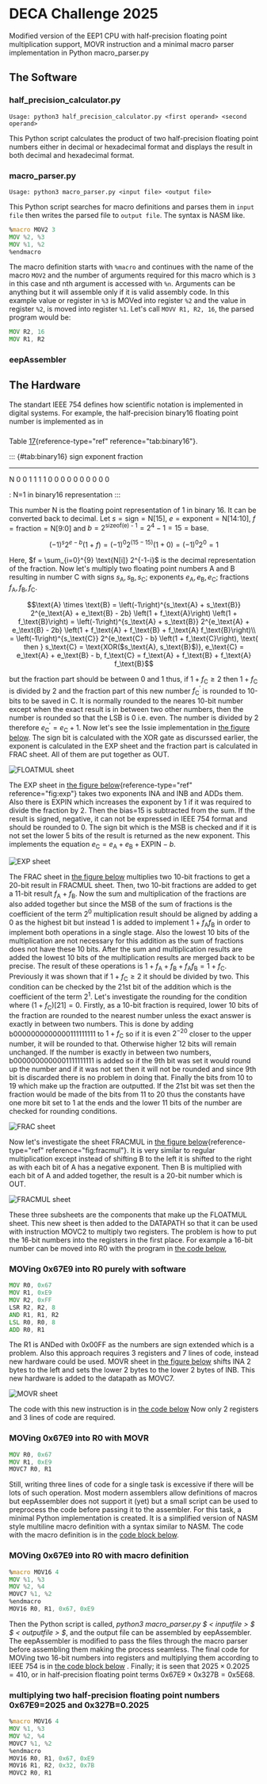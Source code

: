 # DECA Challenge 2025

Modified version of the EEP1 CPU with half-precision floating point multiplication support, MOVR instruction and a minimal macro parser implementation in Python macro_parser.py

## The Software

### half_precision_calculator.py

```
Usage: python3 half_precision_calculator.py <first operand> <second operand>
```

This Python script calculates the product of two half-precision floating point numbers either in decimal or hexadecimal format and displays the result in both decimal and hexadecimal format.

### macro_parser.py

```
Usage: python3 macro_parser.py <input file> <output file>
```

This Python script searches for macro definitions and parses them in `input file` then writes the parsed file to `output file`. The syntax is NASM like.

```asm
%macro MOV2 3
MOV %2, %3
MOV %1, %2
%endmacro
```

The macro definition starts with `%macro` and continues with the name of the macro `MOV2` and the number of arguments required for this macro which is `3` in this case and nth argument is accessed with `%n`. Arguments can be anything but it will assemble only if it is valid assembly code. In this example value or register in `%3` is MOVed into register `%2` and the value in register `%2`, is moved into register `%1`. Let's call `MOVV R1, R2, 16`, the parsed program would be:

```asm
MOV R2, 16
MOV R1, R2
```

### eepAssembler

## The Hardware

The standart IEEE 754 defines how scientific notation is implemented in
digital systems. For example, the half-precision binary16 floating point
number is implemented as in

###
Table [17](#tab:binary16){reference-type="ref"
reference="tab:binary16"}.

::: {#tab:binary16}
       sign   exponent                   fraction
  --- ------ ---------- --- --- --- --- ---------- --- --- --- --- --- --- --- --- ---
   N    0        0       1   1   1   1      0       0   0   0   0   0   0   0   0   0

  : N=1 in binary16 representation
:::

This number N is the floating point representation of 1 in binary 16. It
can be converted back to decimal. Let
$s = \text{sign} = \text{N[15]}$,
$e = \text{exponent} = \text{N[14:10]}$,
$f = \text{fraction} = \text{N[9:0]}$ and
$b = 2^{\text{sizeof(e) - 1}} = 2^4 - 1 = 15 = \text{base}$.

$$\left(-1\right)^s 2^{e - b} \left(1 + f\right) = \left(-1\right)^0 2^{\left(15 - 15\right)} \left(1 + 0\right) = \left(-1\right)^0 2^0 = 1$$

Here, $f = \sum_{i=0}^{9} \text{N[i]} 2^{-1-i}$ is the decimal
representation of the fraction. Now let's multiply two floating point
numbers A and B resulting in number C with signs
$s_\text{A}, s_\text{B}, s_\text{C}$; exponents
$e_\text{A}, e_\text{B}, e_\text{C}$; fractions
$f_\text{A}, f_\text{B}, f_\text{C}$.

$$\text{A} \times \text{B} = \left(-1\right)^{s_\text{A} + s_\text{B}} 2^{e_\text{A} + e_\text{B} - 2b} \left(1 + f_\text{A}\right) \left(1 + f_\text{B}\right) = \left(-1\right)^{s_\text{A} + s_\text{B}} 2^{e_\text{A} + e_\text{B} - 2b} \left(1 + f_\text{A} + f_\text{B} + f_\text{A} f_\text{B}\right)\\
    = \left(-1\right)^{s_\text{C}} 2^{e_\text{C} - b} \left(1 + f_\text{C}\right), \text{ then } s_\text{C} = \text{XOR($s_\text{A}, s_\text{B}$)}, e_\text{C} = e_\text{A} + e_\text{B} - b, f_\text{C} = f_\text{A} + f_\text{B} + f_\text{A} f_\text{B}$$

but the fraction part should be between 0 and 1 thus, if
$1 + f_\text{C} \ge 2$ then $1 + f_\text{C}$ is divided by 2 and the
fraction part of this new number $f^\prime_\text{C}$ is rounded to
10-bits to be saved in C. It is normally rounded to the neares 10-bit
number except when the exact result is in between two other numbers,
then the number is rounded so that the LSB is 0 i.e. even. The number is
divided by 2 therefore $e^\prime_\text{C} = e_\text{C} + 1$. Now let's
see the Issie implementation in [the figure below](#floatmul).
The sign bit is calculated with the XOR gate as discurssed earlier, the
exponent is calculated in the EXP sheet and the fraction part is
calculated in FRAC sheet. All of them are put together as OUT.

<a name="floatmul">![FLOATMUL sheet](/media/floatmul.png)</a>

The EXP sheet in [the figure below](#exp){reference-type="ref"
reference="fig:exp"} takes two exponents INA and INB and ADDs them. Also
there is EXPIN which increases the exponent by 1 if it was required to
divide the fraction by 2. Then the bias=15 is subtracted from the sum.
If the result is signed, negative, it can not be expressed in IEEE 754
format and should be rounded to 0. The sign bit which is the MSB is
checked and if it is not set the lower 5 bits of the result is returned
as the new exponent. This implements the equation
$e_\text{C} = e_\text{A} + e_\text{B} + \text{EXPIN} - b$.

<a name="exp">![EXP sheet](/media/exp.png)</a>

The FRAC sheet in [the figure below](#frac) multiplies two 10-bit
fractions to get a 20-bit result in FRACMUL sheet. Then, two 10-bit
fractions are added to get a 11-bit result $f_\text{A} + f_\text{B}$.
Now the sum and multiplication of the fractions are also added together
but since the MSB of the sum of fractions is the coefficient of the term
$2^0$ multiplication result should be aligned by adding a 0 as the
highest bit but instead 1 is added to implement $1 + f_\text{A}
f_\text{B}$ in order to implement both operations in a single stage.
Also the lowest 10 bits of the multiplication are not necessary for this
addition as the sum of fractions does not have these 10 bits. After the
sum and multiplication results are added the lowest 10 bits of the
multiplication results are merged back to be precise. The result of
these operations is
$1 + f_\text{A} + f_\text{B} + f_\text{A} f_\text{B} = 1 + f_\text{C}$.
Previously it was shown that if $1 + f_\text{C} \ge 2$ it should be
divided by two. This condition can be checked by the 21st bit of the
addition which is the coefficient of the term $2^1$. Let's investigate
the rounding for the condition where
$\left(1 + f_\text{C}\right)\text{[21]} = 0$. Firstly, as a 10-bit
fraction is required, lower 10 bits of the fraction are rounded to the
nearest number unless the exact answer is exactly in between two
numbers. This is done by adding b0000000000000111111111 to
$1 + f_\text{C}$ so if it is even $2^{-20}$ closer to the upper
number, it will be rounded to that. Otherwise higher 12 bits will remain
unchanged. If the number is exactly in between two numbers,
b0000000000001111111111 is added so if the 9th bit was set it would
round up the number and if it was not set then it will not be rounded
and since 9th bit is discarded there is no problem in doing that.
Finally the bits from 10 to 19 which make up the fraction are outputted.
If the 21st bit was set then the fraction would be made of the bits from
11 to 20 thus the constants have one more bit set to 1 at the ends and
the lower 11 bits of the number are checked for rounding conditions.

<a name="frac">![FRAC sheet](/media/frac.png)</a>

Now let's investigate the sheet FRACMUL in
[the figure below](#fracmul){reference-type="ref" reference="fig:fracmul"}.
It is very similar to regular multiplication except instead of shifting
B to the left it is shifted to the right as with each bit of A has a
negative exponent. Then B is multiplied with each bit of A and added
together, the result is a 20-bit number which is OUT.

<a name="fracmul">![FRACMUL sheet](/media/fracmul.png)</a>

These three subsheets are the components that make up the FLOATMUL
sheet. This new sheet is then added to the DATAPATH so that it can be
used with instruction MOVC2 to multiply two registers. The problem is
how to put the 16-bit numbers into the registers in the first place. For
example a 16-bit number can be moved into R0 with the program in
[the code below](###moving-0x67e9-into-r0-purely-with-software),

### MOVing 0x67E9 into R0 purely with software

```asm
MOV R0, 0x67
MOV R1, 0xE9
MOV R2, 0xFF
LSR R2, R2, 8
AND R1, R1, R2
LSL R0, R0, 8
ADD R0, R1
```

The R1 is ANDed with 0x00FF as the numbers are sign extended which is a
problem. Also this approach requires 3 registers and 7 lines of code,
instead new hardware could be used. MOVR sheet in
[the figure below](#movr) shifts INA 2 bytes to the left and sets the
lower 2 bytes to the lower 2 bytes of INB. This new hardware is added
to the datapath as MOVC7.

<a name="movr">![MOVR sheet](/media/movr.png)</a>

The code with this new instruction is in
[the code below](###moving-0x67e9-into-r0-with-movr)
Now only 2 registers and 3 lines of code are required.

### MOVing 0x67E9 into R0 with MOVR

```asm
MOV R0, 0x67
MOV R1, 0xE9
MOVC7 R0, R1
```

Still, writing three lines of code for a single task is excessive if
there will be lots of such operation. Most modern assemblers allow
definitions of macros but eepAssembler does not support it (yet) but a
small script can be used to preprocess the code before passing it to the
assembler. For this task, a minimal Python implementation is created. It
is a simplified version of NASM style multiline macro definition with a
syntax similar to NASM. The code with the macro definition is in
the [code block below](###moving-0x67E9-into-r0-with-macro-definition).

### MOVing 0x67E9 into R0 with macro definition 

```asm
%macro MOV16 4
MOV %1, %3
MOV %2, %4
MOVC7 %1, %2
%endmacro
MOV16 R0, R1, 0x67, 0xE9
```

Then the Python script is called, *python3 macro_parser.py $ < $input
file$ > $ $ < $output file$ > $*, and the output file can be assembled
by eepAssembler. The eepAssembler is modified to pass the files through
the macro parser before assembling them making the process seamless. The
final code for MOVing two 16-bit numbers into registers and multiplying
them according to IEEE 754 is in
[the code block below](###multiplying-two-half-precision-floating-point-numbers-0x67e9=2025-and-0x327b=0.2025)
. Finally; it is seen that
$2025 \times 0.2025 = 410$, or in half-precision floating point terms
$\text{0x67E9} \times \text{0x327B} = \text{0x5E68}$.

### multiplying two half-precision floating point numbers 0x67E9=2025 and 0x327B=0.2025

```asm
%macro MOV16 4
MOV %1, %3
MOV %2, %4
MOVC7 %1, %2
%endmacro
MOV16 R0, R1, 0x67, 0xE9
MOV16 R1, R2, 0x32, 0x7B
MOVC2 R0, R1
```
